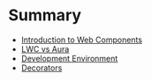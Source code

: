 # Summary

- [Introduction to Web Components](./chapter_1.md)
- [LWC vs Aura](./chapter_2.md)
- [Development Environment](./chapter_3.md)
- [Decorators](./chapter_4.md)